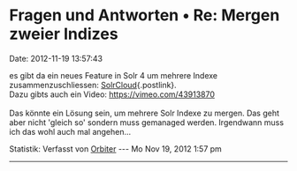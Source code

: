 Fragen und Antworten • Re: Mergen zweier Indizes
================================================

Date: 2012-11-19 13:57:43

es gibt da ein neues Feature in Solr 4 um mehrere Indexe
zusammenzuschliessen:
[SolrCloud](http://wiki.apache.org/solr/SolrCloud){.postlink}.\
Dazu gibts auch ein Video: <https://vimeo.com/43913870>\
\
Das könnte ein Lösung sein, um mehrere Solr Indexe zu mergen. Das geht
aber nicht \'gleich so\' sondern muss gemanaged werden. Irgendwann muss
ich das wohl auch mal angehen\...

Statistik: Verfasst von
[Orbiter](http://forum.yacy-websuche.de/memberlist.php?mode=viewprofile&u=2)
--- Mo Nov 19, 2012 1:57 pm

------------------------------------------------------------------------
